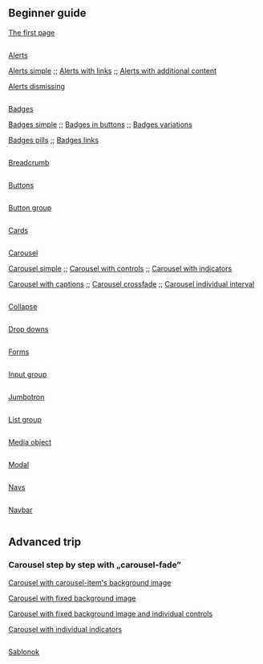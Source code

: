 ## Beginner guide
  
[The first page](beginner/first_page/datasheet.md)

```
```

[Alerts](beginner/$01-00-alerts.html)  
  
[Alerts simple](beginner/alerts/datasheet-alerts-01-simple.md)
;;
[Alerts with links](beginner/alerts/datasheet-alerts-02-withLinks.md)
;;
[Alerts with additional content](beginner/alerts/datasheet-alerts-03-addContent.md)  

[Alerts dismissing](beginner/alerts/datasheet-alerts-04-dismissing.md)

```
```

[Badges](beginner/$02-00-badges.html)  

[Badges simple](beginner/badges/datasheet-badges-01.md)
;;
[Badges in buttons](beginner/badges/datasheet-badges-02-buttons.md)
;;
[Badges variations](beginner/badges/datasheet-badges-03-variations.md)  

[Badges pills](beginner/badges/datasheet-badges-04-pills.md)
;;
[Badges links](beginner/badges/datasheet-badges-05-links.md)

```
```

[Breadcrumb](beginner/$03-00-breadcrumb.html)  

```
```

[Buttons](beginner/$04-00-buttons.html)  

```
```

[Button group](beginner/$05-00-buttonGroups.html)  

```
```

[Cards](beginner/$06-00-cards.html)

```
```

[Carousel](beginner/$07-00-carousel.html)  
  
[Carousel simple](beginner/carousel/datasheet-carousel-01-simple.md)
;;
[Carousel with controls](beginner/carousel/datasheet-carousel-02-withControls.md)
;;
[Carousel with indicators](beginner/carousel/datasheet-carousel-03-withIndicators.md)  

[Carousel with captions](beginner/carousel/datasheet-carousel-04-withCaptions.md)
;;
[Carousel crossfade](beginner/carousel/datasheet-carousel-05-crossfade.md)
;;
[Carousel individual interval](beginner/carousel/datasheet-carousel-06-individualInterval.md)

```
```

[Collapse](beginner/$08-00-collapse.html)  

```
```

[Drop downs](beginner/$09-00-dropdowns.html)  

```
```

[Forms](beginner/$10-00-forms.html)  

```
```

[Input group](beginner/$11-00-inputGroups.html)  

```
```

[Jumbotron](beginner/$12-00-jumbotron.html)  

```
```

[List group](beginner/$13-00-listGroup.html)  

```
```

[Media object](beginner/$14-00-mediaObject.html)  

```
```

[Modal](beginner/$15-00-modal.html)  

```
```

[Navs](beginner/$16-00-navs.html)  

```
```

[Navbar](beginner/$17-00-navbar.html)  

```
```

## Advanced trip

### Carousel step by step with „carousel-fade”

[Carousel with carousel-item's background image](advanced/carousel/datasheet-carousel-01-bgImage.md)  

[Carousel with fixed background image](advanced/carousel/datasheet-carousel-02-bgImgFix.md)  

[Carousel with fixed background image and individual controls](advanced/carousel/datasheet-carousel-03-fixedWithControls.md)  

[Carousel with individual indicators](advanced/carousel/datasheet-carousel-04-fixedWithIndicators.md)  

```
```

[Sablonok](https://kissjgabi.github.io/J6uery/Templates.html)  
